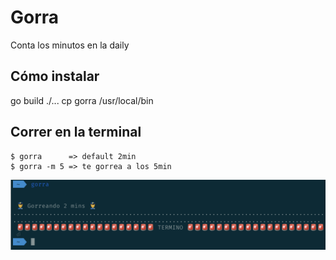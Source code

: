 # Gorra
Conta los minutos en la daily

## Cómo instalar
go build ./...
cp gorra /usr/local/bin

## Correr en la terminal
```
$ gorra      => default 2min
$ gorra -m 5 => te gorrea a los 5min
```


![ScreenShot](/Screen%20Shot%202020-08-14%20at%2010.09.34.png)
